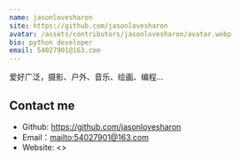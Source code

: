 ```yaml
---
name: jasonlovesharon
site: https://github.com/jasonlovesharon
avatar: /assets/contributors/jasonlovesharon/avatar.webp
bio: python developer
email: 54027901@163.com
---
```


爱好广泛，摄影、户外、音乐、绘画、编程...

## Contact me

- Github: <https://github.com/jasonlovesharon>
- Email：<mailto:54027901@163.com>
- Website: <>
